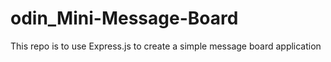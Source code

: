 # odin_Mini-Message-Board
This repo is to use Express.js to create a simple message board application

